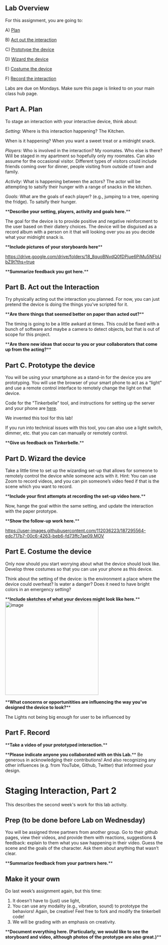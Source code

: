 

## Lab Overview
For this assignment, you are going to:

A) [Plan](#part-a-plan) 

B) [Act out the interaction](#part-b-act-out-the-interaction) 

C) [Prototype the device](#part-c-prototype-the-device)

D) [Wizard the device](#part-d-wizard-the-device) 

E) [Costume the device](#part-e-costume-the-device)

F) [Record the interaction](#part-f-record)

Labs are due on Mondays. Make sure this page is linked to on your main class hub page.

## Part A. Plan 

To stage an interaction with your interactive device, think about:

_Setting:_ Where is this interaction happening? The Kitchen.

When is it happening? When you want a sweet treat or a midnight snack.

_Players:_ Who is involved in the interaction? My roomates. Who else is there? Will be staged in my apartment so hopefully only my roomates. Can also assume for the occasional visitor. Different types of visitors could include friends coming over for dinner, people visiting from outside of town and family.

_Activity:_ What is happening between the actors? The actor will be attempting to satsify their hunger with a range of snacks in the kitchen.

_Goals:_ What are the goals of each player? (e.g., jumping to a tree, opening the fridge). To satsify their hunger.


\*\***Describe your setting, players, activity and goals here.**\*\*

The goal for the device is to provide positive and negative reinforcment to the user based on their diatery choices. The device will be disguised as a record album with a person on it that will looking over you as you decide what your midnight snack is. 

\*\***Include pictures of your storyboards here**\*\*

https://drive.google.com/drive/folders/18_8quoBNvdQ0fDPjue6PiMu5NFbUbZ9t?ths=true

\*\***Summarize feedback you got here.**\*\*


## Part B. Act out the Interaction

Try physically acting out the interaction you planned. For now, you can just pretend the device is doing the things you’ve scripted for it. 

\*\***Are there things that seemed better on paper than acted out?**\*\*

The timing is going to be a little awkard at times. This could be fixed with a bunch of software and maybe a camera to detect objects, but that is out of scope for this project.

\*\***Are there new ideas that occur to you or your collaborators that come up from the acting?**\*\*


## Part C. Prototype the device

You will be using your smartphone as a stand-in for the device you are prototyping. You will use the browser of your smart phone to act as a “light” and use a remote control interface to remotely change the light on that device. 

Code for the "Tinkerbelle" tool, and instructions for setting up the server and your phone are [here](https://github.com/FAR-Lab/tinkerbelle).

We invented this tool for this lab! 

If you run into technical issues with this tool, you can also use a light switch, dimmer, etc. that you can can manually or remotely control.

\*\***Give us feedback on Tinkerbelle.**\*\*


## Part D. Wizard the device
Take a little time to set up the wizarding set-up that allows for someone to remotely control the device while someone acts with it. Hint: You can use Zoom to record videos, and you can pin someone’s video feed if that is the scene which you want to record. 



\*\***Include your first attempts at recording the set-up video here.**\*\*

Now, hange the goal within the same setting, and update the interaction with the paper prototype. 

\*\***Show the follow-up work here.**\*\*


https://user-images.githubusercontent.com/112036223/187295564-edc717b7-00c6-4263-beb6-fd73ffc7ae09.MOV



## Part E. Costume the device

Only now should you start worrying about what the device should look like. Develop three costumes so that you can use your phone as this device.

Think about the setting of the device: is the environment a place where the device could overheat? Is water a danger? Does it need to have bright colors in an emergency setting?

\*\***Include sketches of what your devices might look like here.**\*\*
<img width="298" alt="image" src="https://user-images.githubusercontent.com/112036223/187296820-147d99f4-3f7d-4aa1-8edb-66c634b2603c.png">


\*\***What concerns or opportunitities are influencing the way you've designed the device to look?**\*\*

The Lights not being big enough for user to be influenced by
## Part F. Record

\*\***Take a video of your prototyped interaction.**\*\*

\*\***Please indicate anyone you collaborated with on this Lab.**\*\*
Be generous in acknowledging their contributions! And also recognizing any other influences (e.g. from YouTube, Github, Twitter) that informed your design. 



# Staging Interaction, Part 2 

This describes the second week's work for this lab activity.


## Prep (to be done before Lab on Wednesday)

You will be assigned three partners from another group. Go to their github pages, view their videos, and provide them with reactions, suggestions & feedback: explain to them what you saw happening in their video. Guess the scene and the goals of the character. Ask them about anything that wasn’t clear. 

\*\***Summarize feedback from your partners here.**\*\*

## Make it your own

Do last week’s assignment again, but this time: 
1) It doesn’t have to (just) use light, 
2) You can use any modality (e.g., vibration, sound) to prototype the behaviors! Again, be creative! Feel free to fork and modify the tinkerbell code! 
3) We will be grading with an emphasis on creativity. 

\*\***Document everything here. (Particularly, we would like to see the storyboard and video, although photos of the prototype are also great.)**\*\*
